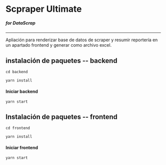 # Scpraper Ultimate
#####  for DataScrap


------------


Apliación para renderizar base de datos de scraper y resumir reportería  en un apartado frontend y generar como archivo excel. 

##  instalación de paquetes -- backend
 `cd backend`
 
 `yarn install`
####  Iniciar backend
 `yarn start` 
 
## Instalación de paquetes -- frontend
 `cd frontend`
 
 `yarn install`
####  Iniciar frontend
 `yarn start` 
